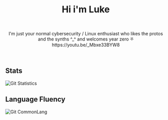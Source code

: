 <h1 align="center">Hi i'm Luke</h1>

<div align="center">
</div>
<br>

<!-- Descriptor !-->
<p align="center">I'm just your normal cybersecurity / Linux enthusiast who likes the protos and the synths ^_^
and welcomes year zero ⛧
https://youtu.be/_Mbxe33BYW8</p>
<br>

## Stats
![Git Statistics](https://github-readme-stats.vercel.app/api?username=ProtoLuke621&show_icons=true&theme=tokyonight&include_all_commits=true&count_private=true&hide_border=true)

## Language Fluency
![Git CommonLang](https://github-readme-stats.vercel.app/api/top-langs/?username=ProtoLuke621&hide_border=true&layout=compact&theme=tokyonight)

